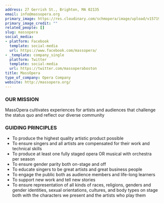 ```yaml
---
address: 27 Gerrish St., Brighton, MA 02135
email: info@massopera.org
primary_image: https://res.cloudinary.com/schmopera/image/upload/v1571943210/media/2019/10/Logo-MassOpera_idmdmh.png
primary_image_credit: ""
related_people: []
slug: massopera
social_media:
- platform: Facebook
  template: social-media
  url: https://www.facebook.com/massopera/
- _template: company_single
  platform: Twitter
  template: social-media
  url: https://twitter.com/massoperaboston
title: MassOpera
type_of_company: Opera Company
website: http://massopera.org/
---
```

### OUR MISSION

MassOpera cultivates experiences for artists and audiences that challenge the status quo and reflect our diverse community

### GUIDING PRINCIPLES

* To produce the highest quality artistic product possible
* To ensure singers and all artists are compensated for their work and technical skills
* To produce at least one fully staged opera OR musical with orchestra per season
* To ensure gender parity both on-stage and off
* To educate singers to be great artists and great business people
* To engage the public both as audience members and life-long learners
* To support new work and tell new stories
* To ensure representation of all kinds of races, religions, genders and gender identities, sexual orientations, cultures, and body types on stage both with the characters we present and the artists who play them